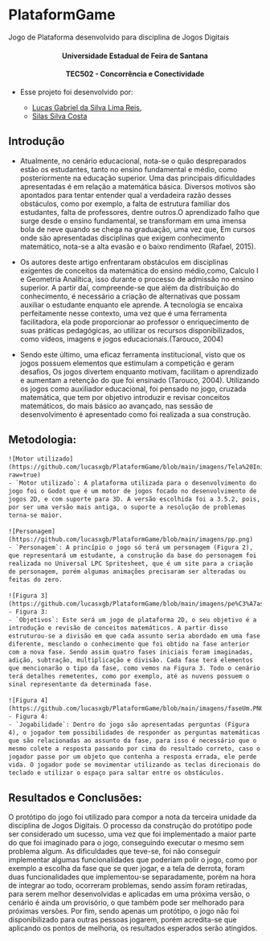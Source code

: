 # PlataformGame
Jogo de Plataforma desenvolvido para disciplina de Jogos Digitais

<p align="center">

<h4 align="center" > Universidade Estadual de Feira de Santana </h4>
<h4 align="center" >  TEC502 - Concorrência e Conectividade  </h4>
</p>


- Esse projeto foi desenvolvido por: 
    
  	- [Lucas Gabriel da Silva Lima Reis](https://github.com/lucasxgb), 
	- [Silas Silva Costa](https://github.com/silas-silva)


## Introdução

- Atualmente, no cenário educacional, nota-se o quão despreparados estão os estudantes, tanto no ensino fundamental e médio, como posteriormente na educação superior. Uma das principais dificuldades apresentadas é em relação a matemática básica. Diversos motivos são apontados para tentar entender qual a verdadeira razão desses obstáculos, como por exemplo, a falta de estrutura familiar dos estudantes, falta de professores, dentre outros.O aprendizado falho que surge desde o ensino fundamental, se transformam em uma imensa bola de neve quando se chega na graduação, uma vez que, Em cursos onde são apresentadas disciplinas que exigem conhecimento matemático, nota-se a alta evasão e o baixo rendimento (Rafael, 2015).

- Os autores deste artigo enfrentaram obstáculos em disciplinas exigentes de conceitos da matemática do ensino médio,como, Calculo I e Geometria Analítica, isso durante o processo de admissão no ensino superior. A partir daí, compreende-se que além da distribuição do conhecimento, é necessário a criação de alternativas que possam auxiliar o estudante enquanto ele aprende. A tecnologia se encaixa perfeitamente nesse contexto, uma vez que é uma ferramenta facilitadora, ela pode proporcionar ao professor o enriquecimento de suas práticas pedagógicas, ao utilizar os recursos disponibilizados, como vídeos, imagens e jogos educacionais.(Tarouco, 2004)

- Sendo este último, uma eficaz ferramenta institucional, visto que os jogos possuem elementos que estimulam a competição e geram desafios, Os jogos divertem enquanto motivam, facilitam o aprendizado e aumentam a retenção do que foi ensinado (Tarouco, 2004). Utilizando os jogos como auxiliador educacional, foi pensado no jogo, cruzada matemática, que tem por objetivo introduzir e revisar conceitos matemáticos, do mais básico ao avançado, nas sessão de desenvolvimento é apresentado como foi realizada a sua construção.



## Metodologia:



	![Motor utilizado](https://github.com/lucasxgb/PlataformGame/blob/main/imagens/Tela%20Inicial.PNG?raw=true)
	- `Motor utilizado`: A plataforma utilizada para o desenvolvimento do jogo foi o Godot que é um motor de jogos focado no desenvolvimento de jogos 2D, e com suporte para 3D. A versão escolhida foi a 3.5.2, pois, por ser uma versão mais antiga, o suporte a resolução de problemas torna-se maior.

	![Personagem](https://github.com/lucasxgb/PlataformGame/blob/main/imagens/pp.png)
	- `Personagem`: A princípio o jogo só terá um personagem (Figura 2), que representará um estudante, a construção da base do personagem foi realizada no Universal LPC Spritesheet, que é um site para a criação de personagem, porém algumas animações precisaram ser alteradas ou feitas do zero.
 
	![Figura 3](https://github.com/lucasxgb/PlataformGame/blob/main/imagens/pe%C3%A7as.png)
	- Figura 3:
	- `Objetivos`: Este será um jogo de plataforma 2D, o seu objetivo é a introdução e revisão de conceitos matemáticos. A partir disso estruturou-se a divisão em que cada assunto seria abordado em uma fase diferente, mesclando o conhecimento que foi obtido na fase anterior com a nova fase. Sendo assim quatro fases iniciais foram imaginadas, adição, subtração, multiplicação e divisão. Cada fase terá elementos que mencionarão o tipo da fase, como vemos na Figura 3. Todo o cenário terá detalhes remetentes, como por exemplo, até as nuvens possuem o sinal representante da determinada fase.

	![Figura 4](https://github.com/lucasxgb/PlataformGame/blob/main/imagens/faseUm.PNG)
	- Figura 4:
	- `Jogabilidade`: Dentro do jogo são apresentadas perguntas (Figura 4), o jogador tem possibilidades de responder as perguntas matemáticas que são relacionadas ao assunto da fase, para isso é necessário que o mesmo colete a resposta passando por cima do resultado correto, caso o jogador passe por um objeto que contenha a resposta errada, ele perde vida. O jogador pode se movimentar utilizando as teclas direcionais do teclado e utilizar o espaço para saltar entre os obstáculos.




## Resultados e Conclusões:
O protótipo do jogo foi utilizado para compor a nota da terceira unidade da disciplina de Jogos Digitais. O processo da construção do protótipo pode ser considerado um sucesso, uma vez que foi implementado a maior parte do que foi imaginado para o jogo, conseguindo executar o mesmo sem problema algum.
As dificuldades que teve-se, foi não conseguir implementar algumas funcionalidades que poderiam polir o jogo, como por exemplo a escolha da fase que se quer jogar, e a tela de derrota, foram duas funcionalidades que implementou-se separadamente, porém na hora de integrar ao todo, ocorreram problemas, sendo assim foram retiradas, para serem melhor desenvolvidas e aplicadas em uma próxima versão, o cenário é ainda um provisório, o que também pode ser melhorado para próximas versões.
Por fim, sendo apenas um protótipo, o jogo não foi disponibilizado para outras pessoas jogarem, porém acredita-se que aplicando os pontos de melhoria, os resultados esperados serão atingidos.

